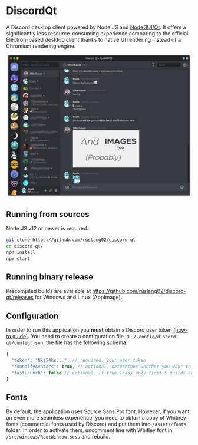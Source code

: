 # DiscordQt
A Discord desktop client powered by Node.JS and [NodeGUI/Qt](https://github.com/nodegui).
It offers a significantly less resource-consuming experience comparing to the official Electron-based desktop client thanks to native UI rendering instead of a Chromium rendering engine.

![Screenshot](screenshot.png)

## Running from sources
Node.JS v12 or newer is required.
```bash
git clone https://github.com/ruslang02/discord-qt
cd discord-qt/
npm install
npm start
```

## Running binary release
Precompiled builds are available at https://github.com/ruslang02/discord-qt/releases for Windows and Linux (AppImage).

## Configuration
In order to run this application you **must** obtain a Discord user token [(how-to guide)](https://github.com/Tyrrrz/DiscordChatExporter/wiki/Obtaining-Token-and-Channel-IDs).
You need to create a configuration file in `~/.config/discord-qt/config.json`, the file has the following schema:
```js
{
  "token": "Nkj54hs...", // required, your user token
  "roundifyAvatars": true, // optional, determines whether you want to roundify every user avatar
  "fastLaunch": false // optional, if true loads only first 5 guilds and first 5 DM users to launch faster
}
```

## Fonts
By default, the application uses Source Sans Pro font. However, if you want an even more seamless experience, you need to obtain a copy of Whitney fonts (commercial fonts used by Discord) and put them into `/assets/fonts` folder. In order to activate them, uncomment line with Whitley font in `/src/windows/RootWindow.scss` and rebuild.

